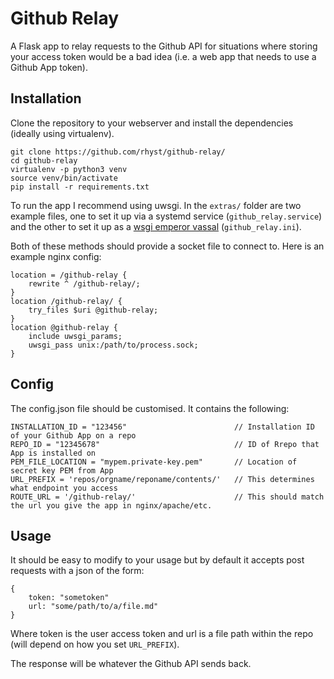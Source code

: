 
# Github Relay

A Flask app to relay requests to the Github API for situations where storing your access token 
would be a bad idea (i.e. a web app that needs to use a Github App token).

## Installation

Clone the repository to your webserver and install the dependencies (ideally using virtualenv).

    git clone https://github.com/rhyst/github-relay/
    cd github-relay
    virtualenv -p python3 venv
    source venv/bin/activate
    pip install -r requirements.txt

To run the app I recommend using uwsgi. In the `extras/` folder are two example files, one to 
set it up via a systemd service (`github_relay.service`) and the other to set it up as a 
[wsgi emperor vassal](http://uwsgi-docs.readthedocs.io/en/latest/Emperor.html) (`github_relay.ini`).

Both of these methods should provide a socket file to connect to. Here is an example nginx config:

    location = /github-relay {
        rewrite ^ /github-relay/;
    }
    location /github-relay/ {
        try_files $uri @github-relay;
    }
    location @github-relay {
        include uwsgi_params;
        uwsgi_pass unix:/path/to/process.sock;
    }
    
## Config

The config.json file should be customised. It contains the following:

    INSTALLATION_ID = "123456"                        // Installation ID of your Github App on a repo
    REPO_ID = "12345678"                              // ID of Rrepo that App is installed on
    PEM_FILE_LOCATION = "mypem.private-key.pem"       // Location of secret key PEM from App
    URL_PREFIX = 'repos/orgname/reponame/contents/'   // This determines what endpoint you access
    ROUTE_URL = '/github-relay/'                      // This should match the url you give the app in nginx/apache/etc.

## Usage

It should be easy to modify to your usage but by default it accepts post requests with a json of the form:

    {
        token: "sometoken"
        url: "some/path/to/a/file.md"
    }

Where token is the user access token and url is a file path within the repo (will depend on how you set `URL_PREFIX`).

The response will be whatever the Github API sends back.

